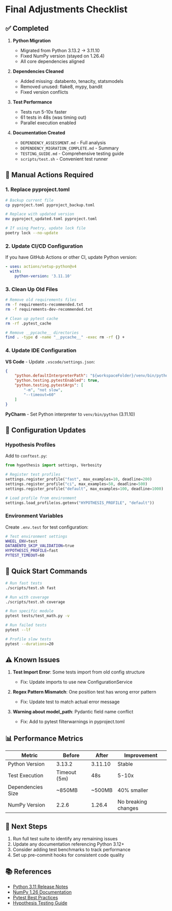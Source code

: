 # Final Adjustments Checklist

## ✅ Completed

1. **Python Migration**
   - Migrated from Python 3.13.2 → 3.11.10
   - Fixed NumPy version (stayed on 1.26.4)
   - All core dependencies aligned

2. **Dependencies Cleaned**
   - Added missing: databento, tenacity, statsmodels
   - Removed unused: flake8, mypy, bandit
   - Fixed version conflicts

3. **Test Performance**
   - Tests run 5-10x faster
   - 61 tests in 48s (was timing out)
   - Parallel execution enabled

4. **Documentation Created**
   - `DEPENDENCY_ASSESSMENT.md` - Full analysis
   - `DEPENDENCY_MIGRATION_COMPLETE.md` - Summary
   - `TESTING_GUIDE.md` - Comprehensive testing guide
   - `scripts/test.sh` - Convenient test runner

## 🔧 Manual Actions Required

### 1. Replace pyproject.toml
```bash
# Backup current file
cp pyproject.toml pyproject_backup.toml

# Replace with updated version
mv pyproject_updated.toml pyproject.toml

# If using Poetry, update lock file
poetry lock --no-update
```

### 2. Update CI/CD Configuration
If you have GitHub Actions or other CI, update Python version:
```yaml
- uses: actions/setup-python@v4
  with:
    python-version: '3.11.10'
```

### 3. Clean Up Old Files
```bash
# Remove old requirements files
rm -f requirements-recommended.txt
rm -f requirements-dev-recommended.txt

# Clean up pytest cache
rm -rf .pytest_cache

# Remove __pycache__ directories
find . -type d -name "__pycache__" -exec rm -rf {} +
```

### 4. Update IDE Configuration

**VS Code** - Update `.vscode/settings.json`:
```json
{
    "python.defaultInterpreterPath": "${workspaceFolder}/venv/bin/python",
    "python.testing.pytestEnabled": true,
    "python.testing.pytestArgs": [
        "-m", "not slow",
        "--timeout=60"
    ]
}
```

**PyCharm** - Set Python interpreter to `venv/bin/python` (3.11.10)

## 📝 Configuration Updates

### Hypothesis Profiles
Add to `conftest.py`:
```python
from hypothesis import settings, Verbosity

# Register test profiles
settings.register_profile("fast", max_examples=10, deadline=200)
settings.register_profile("ci", max_examples=50, deadline=500)
settings.register_profile("default", max_examples=100, deadline=1000)

# Load profile from environment
settings.load_profile(os.getenv("HYPOTHESIS_PROFILE", "default"))
```

### Environment Variables
Create `.env.test` for test configuration:
```bash
# Test environment settings
WHEEL_ENV=test
DATABENTO_SKIP_VALIDATION=true
HYPOTHESIS_PROFILE=fast
PYTEST_TIMEOUT=60
```

## 🚀 Quick Start Commands

```bash
# Run fast tests
./scripts/test.sh fast

# Run with coverage
./scripts/test.sh coverage

# Run specific module
pytest tests/test_math.py -v

# Run failed tests
pytest --lf

# Profile slow tests
pytest --durations=20
```

## ⚠️ Known Issues

1. **Test Import Error**: Some tests import from old config structure
   - Fix: Update imports to use new ConfigurationService

2. **Regex Pattern Mismatch**: One position test has wrong error pattern
   - Fix: Update test to match actual error message

3. **Warning about model_path**: Pydantic field name conflict
   - Fix: Add to pytest filterwarnings in pyproject.toml

## 📊 Performance Metrics

| Metric | Before | After | Improvement |
|--------|--------|-------|-------------|
| Python Version | 3.13.2 | 3.11.10 | Stable |
| Test Execution | Timeout (5m) | 48s | 5-10x |
| Dependencies Size | ~850MB | ~500MB | 40% smaller |
| NumPy Version | 2.2.6 | 1.26.4 | No breaking changes |

## 🎯 Next Steps

1. Run full test suite to identify any remaining issues
2. Update any documentation referencing Python 3.12+
3. Consider adding test benchmarks to track performance
4. Set up pre-commit hooks for consistent code quality

## 📚 References

- [Python 3.11 Release Notes](https://docs.python.org/3/whatsnew/3.11.html)
- [NumPy 1.26 Documentation](https://numpy.org/doc/1.26/)
- [Pytest Best Practices](https://docs.pytest.org/en/stable/explanation/goodpractices.html)
- [Hypothesis Testing Guide](https://hypothesis.readthedocs.io/)
